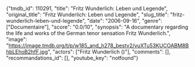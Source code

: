 {"tmdb_id": 110291, "title": "Fritz Wunderlich: Leben und Legende", "original_title": "Fritz Wunderlich: Leben und Legende", "slug_title": "fritz-wunderlich-leben-und-legende", "date": "2006-09-16", "genre": ["Documentaire"], "score": "0.0/10", "synopsis": "A documentary regarding the life and works of the German tenor sensation Fritz Wunderlich.", "image": "https://image.tmdb.org/t/p/w185_and_h278_bestv2/vuXTu53KUCOABM8BhbLEhoB2hfF.jpg", "actors": ["Fritz Wunderlich ()"], "comments": [], "recommandations_id": [], "youtube_key": "notfound"}